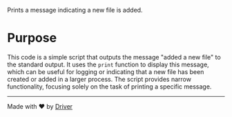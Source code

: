 <!--------------------------------------------------------------------------------->
<!-- IMPORTANT: This file is auto-generated by Driver (https://driver.ai). -------->
<!-- Manual edits may be overwritten on future commits. --------------------------->
<!--------------------------------------------------------------------------------->

Prints a message indicating a new file is added.

# Purpose
This code is a simple script that outputs the message "added a new file" to the standard output. It uses the `print` function to display this message, which can be useful for logging or indicating that a new file has been created or added in a larger process. The script provides narrow functionality, focusing solely on the task of printing a specific message.

---
Made with ❤️ by [Driver](https://www.driver.ai/)